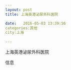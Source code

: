 ```yaml
--- 
layout: post 
title: 上海英港泌尿外科医院

date:   2016-05-03 13:39:56 
categories:其他  
city:上海
  
--- 
```

   
上海英港泌尿外科医院

信息

